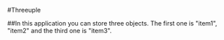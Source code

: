 ﻿#Threeuple

##In this application you can store three objects. The first one is "item1", "item2" and the third one is "item3".